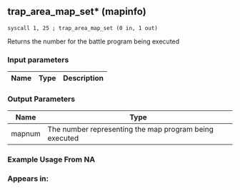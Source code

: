 ## trap_area_map_set* (mapinfo)

`syscall 1, 25 ; trap_area_map_set (0 in, 1 out)`

Returns the number for the battle program being executed

### Input parameters
| Name | Type | Description
|------|------|------------


### Output Parameters
| Name | Type
|------|-----
| mapnum   | The number representing the map program being executed   
### Example Usage From NA



### Appears in:



